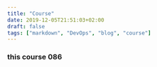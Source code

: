 ```yaml
---
title: "Course"
date: 2019-12-05T21:51:03+02:00
draft: false
tags: ["markdown", "DevOps", "blog", "course"]
---
```

### this course 086

